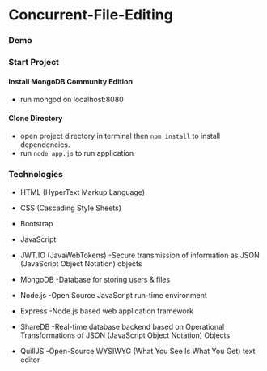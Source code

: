 # Concurrent-File-Editing


### Demo




### Start Project

#### Install MongoDB Community Edition
- run mongod on localhost:8080

#### Clone Directory 
- open project directory in terminal then `npm install` to install dependencies.
- run `node app.js` to run application



### Technologies

* HTML (HyperText Markup Language)
* CSS (Cascading Style Sheets)
* Bootstrap
* JavaScript

* JWT.IO (JavaWebTokens)
  -Secure transmission of information as JSON (JavaScript Object Notation) objects
* MongoDB
  -Database for storing users & files
* Node.js
  -Open Source JavaScript run-time environment
* Express
  -Node.js based web application framework
* ShareDB
  -Real-time database backend based on Operational Transformations of JSON (JavaScript Object Notation) Objects
* QuillJS
  -Open-Source WYSIWYG (What You See Is What You Get) text editor
